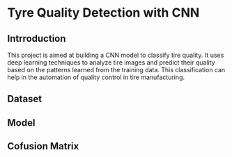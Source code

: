 # Tyre Quality Detection with CNN

## Intrroduction
This project is aimed at building a CNN model to classify tire quality. It uses deep learning techniques to analyze tire images and predict their quality based on the patterns learned from the training data. This classification can help in the automation of quality control in tire manufacturing.

## Dataset

## Model

## Cofusion Matrix

